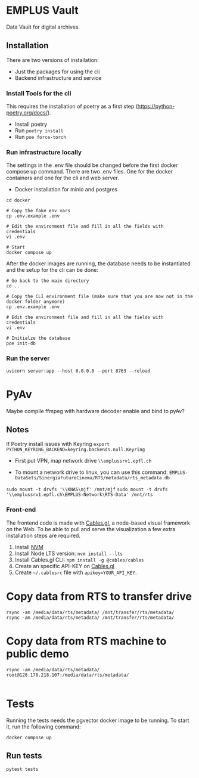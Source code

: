 # EMPLUS Vault

Data Vault for digital archives. 

## Installation

There are two versions of installation:
- Just the packages for using the cli
- Backend infrastructure and service

### Install Tools for the cli
This requires the installation of poetry as a first step (https://python-poetry.org/docs/). 

- Install poetry
- Run `poetry install`
- Run `poe force-torch`

### Run infrastructure locally

The settings in the .env file should be changed before the first docker compose up command.
There are two .env files. One for the docker containers and one for the cli and web server. 

- Docker installation for minio and postgres
```
cd docker

# Copy the fake env vars
cp .env.example .env

# Edit the environment file and fill in all the fields with credentials
vi .env

# Start
docker compose up
```

After the docker images are running, the database needs to be instantiated and the setup for the cli can be done:
```
# Go back to the main directory
cd ..

# Copy the CLI environment file (make sure that you are now not in the docker folder anymore)
cp .env.example .env

# Edit the environment file and fill in all the fields with credentials
vi .env

# Initialze the database
poe init-db

```

### Run the server
```
uvicorn server:app --host 0.0.0.0 --port 8763 --reload
```



# PyAv

Maybe compile ffmpeg with hardware decoder enable and bind to pyAv?

## Notes

If Poetry install issues with Keyring
`export PYTHON_KEYRING_BACKEND=keyring.backends.null.Keyring`

- First put VPN, map network drive
`\\emplussrv1.epfl.ch`

- To mount a network drive to linux, you can use this command:
`EMPLUS-DataSets/SinergiaFutureCinema/RTS/metadata/rts_metadata.db`

`sudo mount -t drvfs '\\KNAS\mjf' /mnt/mjf`
`sudo mount -t drvfs '\\emplussrv1.epfl.ch\EMPLUS-Network\RTS-Data' /mnt/rts`

### Front-end
The frontend code is made with [Cables.gl](htttps://cables.gl), a node-based visual framework on the Web. To be able to pull and serve the visualization a few extra installation steps are required.

1. Install [NVM](https://github.com/nvm-sh/nvm)
2. Install Node LTS version:  ```nvm install --lts```
3. Install Cables.gl CLI:  ```npm install -g @cables/cables```
4. Create an specific API-KEY on [Cables.gl](https://cables.gl/settings)
5. Create `~/.cablesrc` file with `apikey=YOUR_API_KEY`.

# Copy data from RTS to transfer drive
```
rsync -am /media/data/rts/metadata/ /mnt/transfer/rts/metadata/
rsync -am /media/data/rts/metadata/ /mnt/transfer/rts/metadata/
```

# Copy data from RTS machine to public demo
```
rsync -am /media/data/rts/metadata/ root@128.178.218.107:/media/data/rts/metadata/


```

# Tests

Running the tests needs the pgvector docker image to be running. To start it, run the following command:
```
docker compose up 
```

## Run tests
```
pytest tests
```
